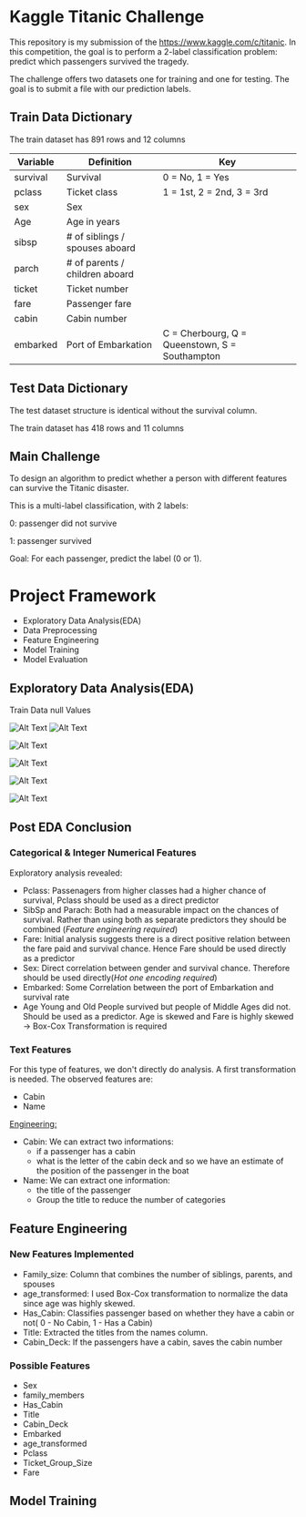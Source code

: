 # Kaggle Titanic Challenge

This repository is my submission of the https://www.kaggle.com/c/titanic. In this competition, the goal is to perform a 2-label classification problem: predict which passengers survived the tragedy. 

The challenge offers two datasets one for training and one for testing. The goal is to submit a file with our prediction labels. 

## __Train Data Dictionary__

The train dataset has 891 rows and 12 columns

| Variable  | Definition                             | Key                                   |
|-----------|----------------------------------------|---------------------------------------|
| survival  | Survival                              | 0 = No, 1 = Yes                      |
| pclass    | Ticket class                          | 1 = 1st, 2 = 2nd, 3 = 3rd             |
| sex       | Sex                                   |                                       |
| Age       | Age in years                          |                                       |
| sibsp     | # of siblings / spouses aboard       |                                       |
| parch     | # of parents / children aboard       |                                       |
| ticket    | Ticket number                         |                                       |
| fare      | Passenger fare                        |                                       |
| cabin     | Cabin number                          |                                       |
| embarked  | Port of Embarkation                   | C = Cherbourg, Q = Queenstown, S = Southampton |

## __Test Data Dictionary__
The test dataset structure is  identical without the survival column. 


The train dataset has 418 rows and 11 columns 

## Main Challenge 
To design an algorithm to predict whether a  person with different features can survive the Titanic disaster.

This is a multi-label classification, with 2 labels:

0: passenger did not survive

1: passenger survived

Goal: For each passenger, predict the label (0 or 1).

# Project Framework

- Exploratory Data Analysis(EDA) 
- Data Preprocessing
- Feature Engineering
- Model Training
- Model Evaluation


## Exploratory Data Analysis(EDA) 

Train Data null Values 




![Alt Text](Titanic(EDA)/8bba0eee-ffbf-4984-9da7-a6c94bd08ba2.png)
![Alt Text](/Titanic(EDA)/6d9c2d2e-26d6-4d64-837f-69c754934e83.png)


![Alt Text](/Titanic(EDA)/86a876c7-eaa8-4424-8081-416dcada906e.png)

![Alt Text](/Titanic(EDA)/c2735079-8a18-43fd-966b-784e6f8fd3ab.png)

![Alt Text](/Titanic(EDA)/49843a0d-8e85-40ea-ba1a-cb0edb98a133.png)

![Alt Text](/Titanic(EDA)/c104b674-0c40-462b-a300-2830486518c7.png)





## Post EDA Conclusion



### Categorical & Integer Numerical Features

Exploratory analysis revealed:

- Pclass: Passenagers from higher classes had a higher chance of survival, Pclass should be used as a direct predictor
- SibSp and Parach: Both had a measurable impact on the chances of survival. Rather than using both as separate predictors they should be combined (_Feature engineering required_)
- Fare: Initial analysis suggests there is a direct positive relation between the  fare paid and survival chance. Hence Fare should be used directly as a predictor
- Sex: Direct correlation between gender and survival chance. Therefore should be used directly(_Hot one encoding required_)
- Embarked: Some Correlation between the port of Embarkation and survival rate
- Age Young and Old People survived but people of Middle Ages did not. Should be used as a predictor. Age is skewed and Fare is highly skewed -> Box-Cox Transformation is required

### Text Features

For this type of features, we don't directly do analysis. A first transformation is needed. The observed features are:

- Cabin
- Name 

<u>Engineering:</u>
- Cabin: We can extract two informations: 
	- if a passenger has a cabin 
	- what is the letter of the cabin deck and so we have an estimate of the position of the passenger in the boat
- Name: We can extract one information:
	- the title of the passenger
	- Group the title to reduce the number of categories

## Feature Engineering 

### New Features Implemented 
-  Family_size:  Column that combines the number of siblings, parents, and spouses
-  age_transformed: I used Box-Cox transformation to normalize the data since age was highly skewed.
-  Has_Cabin: Classifies passenger based on whether they have a cabin or not( 0 - No Cabin, 1 - Has a Cabin)
-  Title: Extracted  the titles from the names column.
- Cabin_Deck: If the passengers have a cabin, saves the cabin number
  
### Possible Features
- Sex
- family_members
- Has_Cabin
- Title
- Cabin_Deck
- Embarked
- age_transformed
- Pclass
- Ticket_Group_Size
- Fare

## Model Training 













